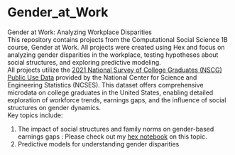 # Gender_at_Work
Gender at Work: Analyzing Workplace Disparities <br>
This repository contains projects from the Computational Social Science 1B course, Gender at Work. All projects were created using Hex and focus on analyzing gender disparities in the workplace, testing hypotheses about social structures, and exploring predictive modeling.
<br>
All projects utilize the [2021 National Survey of College Graduates (NSCG) Public Use Data](https://ncses.nsf.gov/explore-data/microdata/national-survey-college-graduates) provided by the National Center for Science and Engineering Statistics (NCSES). This dataset offers comprehensive microdata on college graduates in the United States, enabling detailed exploration of workforce trends, earnings gaps, and the influence of social structures on gender dynamics. 
<br>
Key topics include:
1. The impact of social structures and family norms on gender-based earnings gaps : Please check out my [hex notebook](https://app.hex.tech/beresford-berkeley/app/315e596f-34be-45ff-8e87-88718e92ae70/latest) on this topic.
2. Predictive models for understanding gender disparities
 
